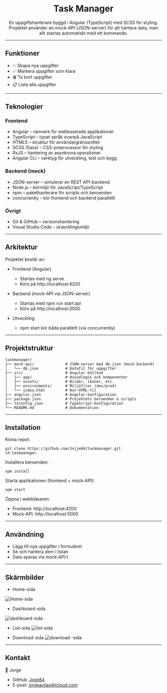 <h1 align='center'>Task Manager</h1>

<p align="center">En uppgiftshanterare byggd i Angular (TypeScript) med SCSS för styling. Projektet använder en mock-API (JSON-server) för att hantera data, men allt startas automatiskt med ett kommando.</p>

---

## Funktioner

- ✨ Skapa nya uppgifter
- ✅ Markera uppgifter som klara
- 🗑️ Ta bort uppgifter
- 📋 Lista alla uppgifter

---

## Teknologier

### Frontend

- Angular – ramverk för webbaserade applikationer
- TypeScript – typat språk ovanpå JavaScript
- HTML5 – struktur för användargränssnittet
- SCSS (Sass) – CSS-preprocessor för styling
- RxJS – hantering av asynkrona operationer
- Angular CLI – verktyg för utveckling, test och bygg

### Backend (mock)

- JSON-server – simulerar en REST API-backend
- Node.js – körmiljö för JavaScript/TypeScript
- npm – pakethanterare för scripts och beroenden
- concurrently – kör frontend och backend parallellt

### Övrigt

- Git & GitHub – versionshantering
- Visual Studio Code – utvecklingsmiljö

---

## Arkitektur

Projektet består av:
- Frontend (Angular)
  - Startas med ng serve
  - Körs på http://localhost:4200

- Backend (mock-API via JSON-server)
  - Startas med npm run start:api
  - Körs på http://localhost:3000

- Utveckling
  - npm start kör båda parallellt (via concurrently)

---

##  Projektstruktur

```
taskmanager/
├── mock-api/              # JSON-server med db.json (mock-backend)
│   └── db.json            # Datafil för uppgifter
├── src/                   # Angular-källkod
│   ├── app/               # Huvudlogik och komponenter
│   ├── assets/            # Bilder, ikoner, etc.
│   ├── environments/      # Miljöfiler (dev/prod)
│   └── index.html         # Rot-HTML-fil
├── angular.json           # Angular-konfiguration
├── package.json           # Projektets beroenden & scripts
├── tsconfig.json          # TypeScript-konfiguration
└── README.md              # Dokumentation
```

---

## Installation

Klona repot:
```
git clone https://github.com/Jojje84/taskmanager.git
cd taskmanager
```

Installera beroenden:
```
npm install
```

Starta applikationen (frontend + mock-API):
```
npm start
```

Öppna i webbläsaren:
 - Frontend: http://localhost:4200
 - Mock-API: http://localhost:5000

---

## Användning

- Lägg till nya uppgifter i formuläret
- Se och hantera dem i listan
- Data sparas via mock-API:t

---

## Skärmbilder

- Home-sida

![Home-sida](screenshots/home.png)

- Dashboard-sida

![dashboard-sida](screenshots/dashboard.png)

- List-sida
![list-sida](screenshots/list.png)

- Download-sida
![download -sida](screenshots/download.png)

---

## Kontakt

👤 Jorge

- GitHub: [Jojje84](https://github.com/Jojje84)
- E-post: [jorgeavilas@icloud.com](mailto:jorgeavilas@icloud.com)
